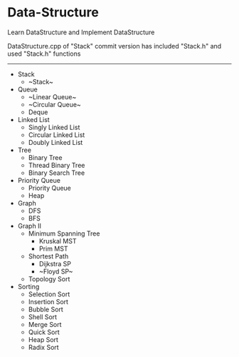 # Data-Structure
Learn DataStructure and Implement DataStructure


DataStructure.cpp of "Stack" commit version has included "Stack.h" and used "Stack.h" functions

-------
- Stack
  - ~Stack~
- Queue
  - ~Linear Queue~
  - ~Circular Queue~
  - Deque
- Linked List
  - Singly Linked List
  - Circular Linked List
  - Doubly Linked List
- Tree
  - Binary Tree
  - Thread Binary Tree
  - Binary Search Tree
- Priority Queue
  - Priority Queue
  - Heap
- Graph
  - DFS
  - BFS
- Graph II
  - Minimum Spanning Tree
    - Kruskal MST
    - Prim MST
  - Shortest Path
    - Dijkstra SP
    - ~Floyd SP~
  - Topology Sort
- Sorting
  - Selection Sort
  - Insertion Sort
  - Bubble Sort
  - Shell Sort
  - Merge Sort
  - Quick Sort
  - Heap Sort
  - Radix Sort

